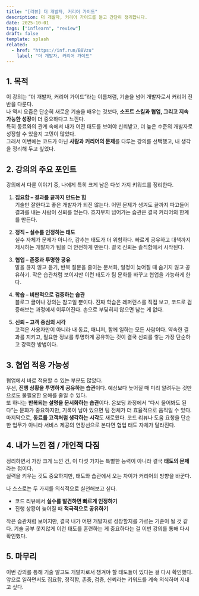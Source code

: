 ```yaml
---
title: "[리뷰] 더 개발자, 커리어 가이드"
description: 더 개발자, 커리어 가이드를 듣고 간단히 정리합니다.
date: 2025-10-01
tags: ["inflearn", "review"]
draft: false
template: splash
related:
  - href: "https://inf.run/B8Vzu"
    label: "더 개발자, 커리어 가이드"
---
```


## 1. 목적

이 강의는 “더 개발자, 커리어 가이드”라는 이름처럼, 기술을 넘어 개발자로서 커리어 전반을 다룬다.  
나 역시 요즘은 단순히 새로운 기술을 배우는 것보다, **소프트 스킬과 협업, 그리고 지속 가능한 성장**이 더 중요하다고 느낀다.  
특히 동료와의 관계 속에서 내가 어떤 태도를 보여야 신뢰받고, 더 높은 수준의 개발자로 성장할 수 있을지 고민이 많았다.  
그래서 이번에는 코드가 아닌 **사람과 커리어의 문제**를 다루는 강의를 선택했고, 내 생각을 정리해 두고 싶었다.  

## 2. 강의의 주요 포인트

강의에서 다룬 이야기 중, 나에게 특히 크게 남은 다섯 가지 키워드를 정리한다.  

1. **집요함 – 결과를 끝까지 만드는 힘**  
   기술만 잘한다고 좋은 개발자가 되진 않는다. 어떤 문제가 생겨도 끝까지 파고들어 결과를 내는 사람이 신뢰를 얻는다. 흐지부지 넘어가는 습관은 결국 커리어의 한계를 만든다.  

2. **정직 – 실수를 인정하는 태도**  
   실수 자체가 문제가 아니라, 감추는 태도가 더 위험하다. 빠르게 공유하고 대책까지 제시하는 개발자가 팀을 더 안전하게 만든다. 결국 신뢰는 솔직함에서 시작된다.  

3. **협업 – 존중과 투명한 공유**  
   말을 끊지 않고 듣기, 반복 질문을 줄이는 문서화, 일정이 늦어질 때 숨기지 않고 공유하기. 작은 습관처럼 보이지만 이런 태도가 팀 문화를 바꾸고 협업을 가능하게 한다.  

4. **학습 – 비판적으로 검증하는 습관**  
   블로그 글이나 강의는 참고일 뿐이다. 진짜 학습은 레퍼런스를 직접 보고, 코드로 검증해보는 과정에서 이루어진다. 손으로 부딪히지 않으면 남는 게 없다.  

5. **신뢰 – 고객 중심의 시각**  
   고객은 사용자만이 아니라 내 동료, 매니저, 함께 일하는 모든 사람이다. 약속한 결과를 지키고, 필요한 정보를 투명하게 공유하는 것이 결국 신뢰를 쌓는 가장 단순하고 강력한 방법이다.  

## 3. 협업 적용 가능성

협업에서 바로 적용할 수 있는 부분도 많았다.  
우선, **진행 상황을 투명하게 공유하는 습관**이다. 예상보다 늦어질 때 미리 알려두는 것만으로도 불필요한 오해를 줄일 수 있다.  
또 하나는 **반복되는 설명을 문서화하는 습관**이다. 온보딩 과정에서 “다시 물어봐도 된다”는 문화가 중요하지만, 기록이 남아 있으면 팀 전체가 더 효율적으로 움직일 수 있다.  
마지막으로, **동료를 고객처럼 생각하는 시각**도 새로웠다. 코드 리뷰나 도움 요청을 단순한 업무가 아니라 서비스 제공의 연장선으로 본다면 협업 태도 자체가 달라진다.  

## 4. 내가 느낀 점 / 개인적 다짐

정리하면서 가장 크게 느낀 건, 이 다섯 가지는 특별한 능력이 아니라 결국 **태도의 문제**라는 점이다.  
실력을 키우는 것도 중요하지만, 태도와 습관에서 오는 차이가 커리어의 방향을 바꾼다.  

나 스스로는 두 가지를 의식적으로 실천해보고 싶다.

- 코드 리뷰에서 **실수를 발견하면 빠르게 인정하기**
- 진행 상황이 늦어질 때 **적극적으로 공유하기**  

작은 습관처럼 보이지만, 결국 내가 어떤 개발자로 성장할지를 가르는 기준이 될 것 같다. 기술 공부 못지않게 이런 태도를 훈련하는 게 중요하다는 걸 이번 강의를 통해 다시 확인했다.  

## 5. 마무리

이번 강의를 통해 기술 말고도 개발자로서 챙겨야 할 태도들이 있다는 걸 다시 확인했다.  
앞으로 일하면서도 집요함, 정직함, 존중, 검증, 신뢰라는 키워드를 계속 의식하며 지내고 싶다.

